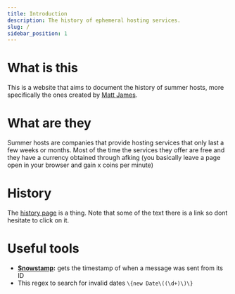 ```yaml
---
title: Introduction
description: The history of ephemeral hosting services.
slug: /
sidebar_position: 1
---
```


# What is this
This is a website that aims to document the history of summer hosts, more specifically the ones created by [Matt James](./People/Matt%20James.md).

# What are they
Summer hosts are companies that provide hosting services that only last a few weeks or months. Most of the time the services they offer are free and they have a currency obtained through afking (you basically leave a page open in your browser and gain x coins per minute)

# History
The [history page](./history.md) is a thing. Note that some of the text there is a link so dont hesitate to click on it.

# Useful tools
* **[Snowstamp](https://snowsta.mp/):** gets the timestamp of when a message was sent from its ID
* This regex to search for invalid dates `\{new Date\((\d+)\)\}`
